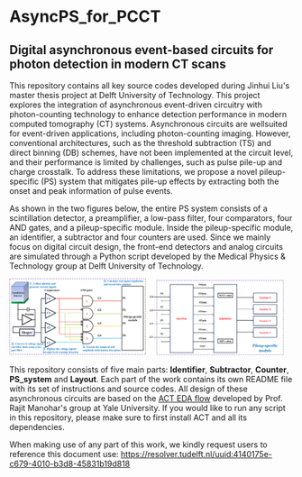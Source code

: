 # AsyncPS_for_PCCT
## Digital asynchronous event-based circuits for photon detection in modern CT scans

This repository contains all key source codes developed during Jinhui Liu's master thesis project at Delft University of Technology. This project explores the integration of asynchronous event-driven circuitry with photon-counting technology to enhance detection performance in modern computed tomography (CT) systems. Asynchronous circuits are wellsuited for event-driven applications, including photon-counting imaging. However, conventional architectures, such as the threshold subtraction (TS) and direct binning (DB) schemes, have not been implemented at the circuit level, and their performance is limited by challenges, such as pulse pile-up and charge crosstalk. To address these limitations, we propose a novel pileup-specific (PS) system that mitigates pile-up effects by extracting both the onset and peak information of pulse events.

As shown in the two figures below, the entire PS system consists of a scintillation detector, a preamplifier, a low-pass filter, four comparators, four AND gates, and a pileup-specific module. Inside the pileup-specific module, an identifier, a subtractor and four counters are used. Since we mainly focus on digital circuit design, the front-end detectors and analog circuits are simulated through a Python script developed by the Medical Physics & Technology group at Delft University of Technology.

<img src="System_Schematic_pile_up.png" width="48%"/> <img src="Pile-up-identifier.png" width="48%"/>

This repository consists of five main parts: **Identifier**, **Subtractor**, **Counter**, **PS_system** and **Layout**. Each part of the work contains its own README file with its set of instructions and source codes. All design of these asynchronous circuits are based on the [ACT EDA flow](https://github.com/asyncvlsi/actflow) developed by Prof. Rajit Manohar's group at Yale University. If you would like to run any script in this repository, please make sure to first install ACT and all its dependencies.

When making use of any part of this work, we kindly request users to reference this document use:
https://resolver.tudelft.nl/uuid:4140175e-c679-4010-b3d8-45831b19d818
